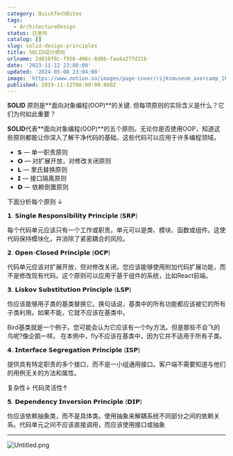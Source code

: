 ```yaml
---
category: QuickTechBites
tags:
  - ArchitectureDesign
status: 已发布
catalog: []
slug: solid-design-principles
title: SOLID设计原则
urlname: 2d810f8c-f950-406c-8d0b-faa4a27fd21b
date: '2023-11-12 23:08:00'
updated: '2024-05-08 23:04:00'
image: 'https://www.notion.so/images/page-cover/rijksmuseum_avercamp_1620.jpg'
published: 2019-11-12T08:00:00.000Z
---
```


**SOLID** 原则是**面向对象编程(OOP)**的关键. 但每项原则的实际含义是什么？它们为何如此重要？


**SOLID**代表**面向对象编程(OOP)**的五个原则。无论你是否使用OOP，知道这些原则都能让你深入了解干净代码的基础，这些代码可以应用于许多编程领域。

- 𝗦 — 单一职责原则
- 𝗢 — 对扩展开放，对修改关闭原则
- 𝗟 — 里氏替换原则
- 𝗜 — 接口隔离原则
- 𝗗 — 依赖倒置原则

下面分析每个原则 ↓


𝟭. 𝗦𝗶𝗻𝗴𝗹𝗲 𝗥𝗲𝘀𝗽𝗼𝗻𝘀𝗶𝗯𝗶𝗹𝗶𝘁𝘆 𝗣𝗿𝗶𝗻𝗰𝗶𝗽𝗹𝗲 (𝗦𝗥𝗣)


每个代码单元应该只有一个工作或职责。单元可以是类、模块、函数或组件。这使代码保持模块化，并消除了紧密耦合的风险。


𝟮. 𝗢𝗽𝗲𝗻-𝗖𝗹𝗼𝘀𝗲𝗱 𝗣𝗿𝗶𝗻𝗰𝗶𝗽𝗹𝗲 (𝗢𝗖𝗣)


代码单元应该对扩展开放，但对修改关闭。您应该能够使用附加代码扩展功能，而不是修改现有代码。这个原则可以应用于基于组件的系统，比如React前端。


𝟯. 𝗟𝗶𝘀𝗸𝗼𝘃 𝗦𝘂𝗯𝘀𝘁𝗶𝘁𝘂𝘁𝗶𝗼𝗻 𝗣𝗿𝗶𝗻𝗰𝗶𝗽𝗹𝗲 (𝗟𝗦𝗣)


你应该能够用子类的基类替换它。换句话说，基类中的所有功能都应该被它的所有子类利用。如果不能，它就不应该在基类中。


Bird基类就是一个例子。您可能会认为它应该有一个fly方法。但是那些不会飞的鸟呢?像企鹅一样。
在本例中，fly不应该在基类中，因为它并不适用于所有子类。


𝟰. 𝗜𝗻𝘁𝗲𝗿𝗳𝗮𝗰𝗲 𝗦𝗲𝗴𝗿𝗲𝗴𝗮𝘁𝗶𝗼𝗻 𝗣𝗿𝗶𝗻𝗰𝗶𝗽𝗹𝗲 (𝗜𝗦𝗣)


提供具有特定职责的多个接口，而不是一小组通用接口。客户端不需要知道与他们的用例无关的方法和属性。


复杂性↓
代码灵活性↑


𝟱. 𝗗𝗲𝗽𝗲𝗻𝗱𝗲𝗻𝗰𝘆 𝗜𝗻𝘃𝗲𝗿𝘀𝗶𝗼𝗻 𝗣𝗿𝗶𝗻𝗰𝗶𝗽𝗹𝗲 (𝗗𝗜𝗣)


你应该依赖抽象类，而不是具体类。使用抽象来解耦系统不同部分之间的依赖关系。代码单元之间不应该直接调用，而应该使用接口或抽象


---


![Untitled.png](https://prod-files-secure.s3.us-west-2.amazonaws.com/5d24fe63-e567-4804-86f9-9fdc62e13082/6fc4afd3-478b-4aaf-9884-0a3f8e406a71/Untitled.png?X-Amz-Algorithm=AWS4-HMAC-SHA256&X-Amz-Content-Sha256=UNSIGNED-PAYLOAD&X-Amz-Credential=ASIAZI2LB466RMPVL5OU%2F20250128%2Fus-west-2%2Fs3%2Faws4_request&X-Amz-Date=20250128T213301Z&X-Amz-Expires=3600&X-Amz-Security-Token=IQoJb3JpZ2luX2VjEHYaCXVzLXdlc3QtMiJHMEUCIEVRxtEAZOAsE3ghThNuj9c3cJSUrfWXet52FL501v4OAiEA4OOuLQxTmkN0wBwTbS2joWVx1YGE2zYsH12Wozmsb6Iq%2FwMIfhAAGgw2Mzc0MjMxODM4MDUiDF9fosEufIb3WCmRxyrcA6tyogy7Aae6KkAvq298r4u4L3%2FXxIdaPFxy4o9ESH3TJ5ZhfC0BQp%2F%2Fj1PvB9X9j%2BPRMspSXW1Rz9JWZ0bvnhQAYH5t3B%2Fq07KaF%2Bo2IzaMmexzbtdMaeujJzSj4BF7JunwOSAvaxyX7CFTblhMXdMFbvLOXkIiYvk7qHk%2BQR1Lk1A1gFzZCMNt2tjBABwR05iuZ1CrLCuxGBZfGxBVhSr6Olm4wf%2Bn3HUEnh%2FxEsEx7EubMp%2BaR80fJhTBAznB3daOUnpI7l9I63a7NZl7F5MTedFIz0kGx2QjZy3fSPvKj%2BZq8B2o70wxc%2BCK5claJ4AoVPriLx%2F5seJYaXrNz2N%2BLRJWMc9pxxOTMNCIslVa5VgMus%2B5fq3asif3XQOKAQfRc8vGzktNrWEPjLHeMoDWx74WY1nJvIMlOnem1gcndZ1v%2FPMVqXnSoYcnGcLgQDB6aoyxz%2BsdGFP99ptthiF8AYjgcs%2BvSpUERrnSqSZJnin5e7zNn4BbXpyTMG3oQgcLB%2FBh4GqwkCI0ynOGXQN%2FvF9JNNA3Th7xDh%2Fy0wrMpZ3E1raE5b8MNAyHMkZtkx6F%2BGR6yzVEvlS3mQEnOkLCGMDS8JMp6Y2Fz7TDQuYAsJs7lxRMf2Cq03ckML6U5bwGOqUBDjn747I8DAekiKmm2RA%2BUYoJnYCamS7qTOkmHoQh0GCiyFT9vVkSZ6Y3nbrZ%2BRonNPgMFAeut7%2BVY03mIEqgHOtAq%2BnRzIJsLAUvknIQZxsjJvwErMYX%2B9QUcAcoMlNSPnS2MSirXHDT6t8fHTb598yF%2FuWhHZ2TqLT34SzOodmDaRjjqORilgKxqYOXtm%2FyiDj7BgfC%2BYkP4BaSuizxKZL7z7qu&X-Amz-Signature=584f389ccdec40ce21a4de5a039297d601af0890cad66a38ab40d0ca71be44e3&X-Amz-SignedHeaders=host&x-id=GetObject)

